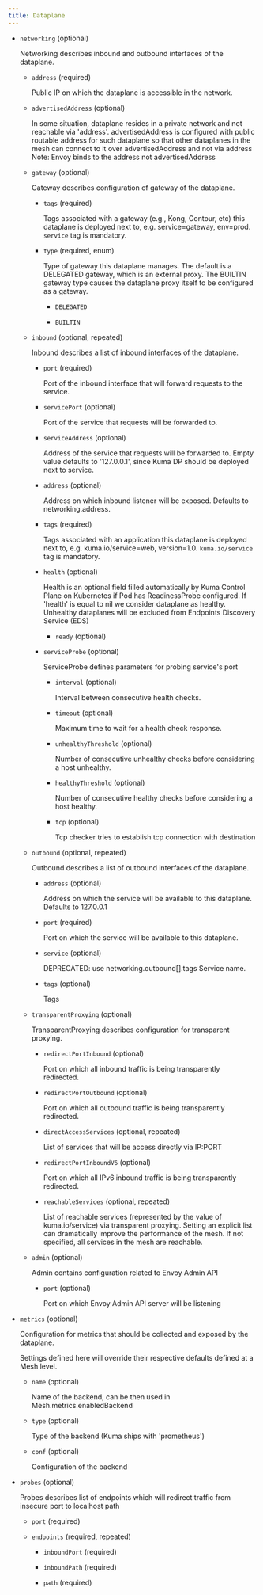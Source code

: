 ```yaml
---
title: Dataplane
---
```


- `networking` (optional)

    Networking describes inbound and outbound interfaces of the dataplane.    
    
    - `address` (required)
    
        Public IP on which the dataplane is accessible in the network.    
    
    - `advertisedAddress` (optional)
    
        In some situation, dataplane resides in a private network and not
        reachable via 'address'. advertisedAddress is configured with public
        routable address for such dataplane so that other dataplanes in the mesh
        can connect to it over advertisedAddress and not via address
        Note: Envoy binds to the address not advertisedAddress    
    
    - `gateway` (optional)
    
        Gateway describes configuration of gateway of the dataplane.    
        
        - `tags` (required)
        
            Tags associated with a gateway (e.g., Kong, Contour, etc) this
            dataplane is deployed next to, e.g. service=gateway, env=prod.
            `service` tag is mandatory.    
        
        - `type` (required, enum)
        
            Type of gateway this dataplane manages. The default is a DELEGATED
            gateway, which is an external proxy. The BUILTIN gateway type causes
            the dataplane proxy itself to be configured as a gateway.
        
            - `DELEGATED`
        
            - `BUILTIN`    
    
    - `inbound` (optional, repeated)
    
        Inbound describes a list of inbound interfaces of the dataplane.    
        
        - `port` (required)
        
            Port of the inbound interface that will forward requests to the
            service.    
        
        - `servicePort` (optional)
        
            Port of the service that requests will be forwarded to.    
        
        - `serviceAddress` (optional)
        
            Address of the service that requests will be forwarded to.
            Empty value defaults to '127.0.0.1', since Kuma DP should be deployed
            next to service.    
        
        - `address` (optional)
        
            Address on which inbound listener will be exposed. Defaults to
            networking.address.    
        
        - `tags` (required)
        
            Tags associated with an application this dataplane is deployed next to,
            e.g. kuma.io/service=web, version=1.0.
            `kuma.io/service` tag is mandatory.    
        
        - `health` (optional)
        
            Health is an optional field filled automatically by Kuma Control Plane
            on Kubernetes if Pod has ReadinessProbe configured. If 'health' is
            equal to nil we consider dataplane as healthy. Unhealthy dataplanes
            will be excluded from Endpoints Discovery Service (EDS)    
            
            - `ready` (optional)    
        
        - `serviceProbe` (optional)
        
            ServiceProbe defines parameters for probing service's port    
            
            - `interval` (optional)
            
                Interval between consecutive health checks.    
            
            - `timeout` (optional)
            
                Maximum time to wait for a health check response.    
            
            - `unhealthyThreshold` (optional)
            
                Number of consecutive unhealthy checks before considering a host
                unhealthy.    
            
            - `healthyThreshold` (optional)
            
                Number of consecutive healthy checks before considering a host
                healthy.    
            
            - `tcp` (optional)
            
                Tcp checker tries to establish tcp connection with destination    
    
    - `outbound` (optional, repeated)
    
        Outbound describes a list of outbound interfaces of the dataplane.    
        
        - `address` (optional)
        
            Address on which the service will be available to this dataplane.
            Defaults to 127.0.0.1    
        
        - `port` (required)
        
            Port on which the service will be available to this dataplane.    
        
        - `service` (optional)
        
            DEPRECATED: use networking.outbound[].tags
            Service name.    
        
        - `tags` (optional)
        
            Tags    
    
    - `transparentProxying` (optional)
    
        TransparentProxying describes configuration for transparent proxying.    
        
        - `redirectPortInbound` (optional)
        
            Port on which all inbound traffic is being transparently redirected.    
        
        - `redirectPortOutbound` (optional)
        
            Port on which all outbound traffic is being transparently redirected.    
        
        - `directAccessServices` (optional, repeated)
        
            List of services that will be access directly via IP:PORT    
        
        - `redirectPortInboundV6` (optional)
        
            Port on which all IPv6 inbound traffic is being transparently
            redirected.    
        
        - `reachableServices` (optional, repeated)
        
            List of reachable services (represented by the value of
            kuma.io/service) via transparent proxying. Setting an explicit list can
            dramatically improve the performance of the mesh. If not specified, all
            services in the mesh are reachable.    
    
    - `admin` (optional)
    
        Admin contains configuration related to Envoy Admin API    
        
        - `port` (optional)
        
            Port on which Envoy Admin API server will be listening

- `metrics` (optional)

    Configuration for metrics that should be collected and exposed by the
    dataplane.
    
    Settings defined here will override their respective defaults
    defined at a Mesh level.    
    
    - `name` (optional)
    
        Name of the backend, can be then used in Mesh.metrics.enabledBackend    
    
    - `type` (optional)
    
        Type of the backend (Kuma ships with 'prometheus')    
    
    - `conf` (optional)
    
        Configuration of the backend

- `probes` (optional)

    Probes describes list of endpoints which will redirect traffic from
    insecure port to localhost path    
    
    - `port` (required)    
    
    - `endpoints` (required, repeated)    
        
        - `inboundPort` (required)    
        
        - `inboundPath` (required)    
        
        - `path` (required)

